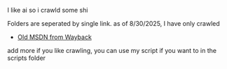 I like ai so i crawld some shi

Folders are seperated by single link. as of 8/30/2025, I have only crawled
- [Old MSDN from Wayback](https://web.archive.org/web/20100423054747/http://msdn.microsoft.com:80/en-us/library/bb313877.aspx)

add more if you like crawling, you can use my script if you want to in the scripts folder
